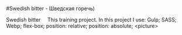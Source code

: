 #Swedish bitter - Шведская горечь)

<img align="left" width="110" height="16" alt="Swedish bitter" src="https://drive.google.com/drive/folders/1uOBMzyENiswhSLRWegj33TihfyE1Ccz7?usp=sharing/https://drive.google.com/drive/folders/1uOBMzyENiswhSLRWegj33TihfyE1Ccz7?usp=sharing.jpg">

This training project.
In this project I use: Gulp; SASS; Webp; flex-box; position: relative; position: absolute; &lt;picture&gt;
